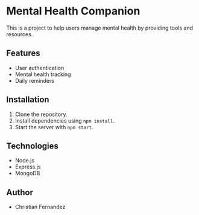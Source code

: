 # Mental Health Companion

This is a project to help users manage mental health by providing tools and resources.

## Features
- User authentication
- Mental health tracking
- Daily reminders

## Installation
1. Clone the repository.
2. Install dependencies using `npm install`.
3. Start the server with `npm start`.

## Technologies
- Node.js
- Express.js
- MongoDB

## Author
- Christian Fernandez
